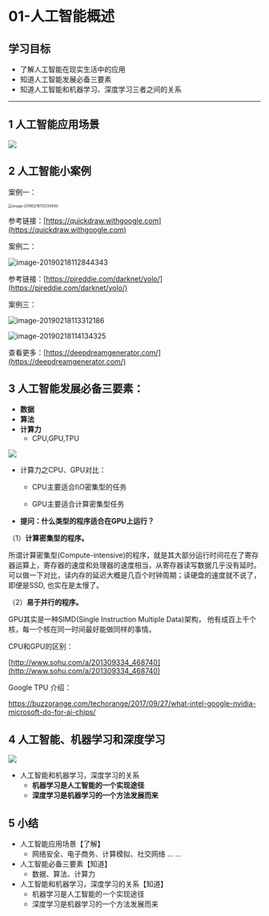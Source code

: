 # 01-人工智能概述

## 学习目标

- 了解人工智能在现实生活中的应用
- 知道人工智能发展必备三要素
- 知道人工智能和机器学习、深度学习三者之间的关系

------



## 1 人工智能应用场景

![](https://tva1.sinaimg.cn/large/e6c9d24ely1h2ic2vitndg21mn0u015y.gif)

## 2 人工智能小案例

案例一：

<img src="https://tva1.sinaimg.cn/large/006tNbRwgy1ga25pctb9wj30zk0fs0x8.jpg" alt="image-20190218112034800" style="zoom: 50%;" />

参考链接：[https://quickdraw.withgoogle.com](https://quickdraw.withgoogle.com)

案例二：

![image-20190218112844343](https://tva1.sinaimg.cn/large/e6c9d24ely1h2ic33mddvj213s0dyjv3.jpg)

参考链接：[https://pjreddie.com/darknet/yolo/](https://pjreddie.com/darknet/yolo/)

案例三：

![image-20190218113312186](https://tva1.sinaimg.cn/large/e6c9d24ely1h2ic32ypjxj21480fgq7n.jpg)

![image-20190218114134325](https://tva1.sinaimg.cn/large/e6c9d24ely1h2ic34d530j212u0i4aej.jpg)

查看更多：[https://deepdreamgenerator.com/](https://deepdreamgenerator.com/)



## 3 人工智能发展必备三要素：

- **数据**
- **算法**
- **计算力**
    - CPU,GPU,TPU

![](https://tva1.sinaimg.cn/large/e6c9d24ely1h2ic35b8j7j20y80ei758.jpg)



- 计算力之CPU、GPU对比：

    - CPU主要适合I\O密集型的任务

    - GPU主要适合计算密集型任务

    

- **提问：什么类型的程序适合在GPU上运行？**

（1）**计算密集型的程序。**

所谓计算密集型(Compute-intensive)的程序，就是其大部分运行时间花在了寄存器运算上，寄存器的速度和处理器的速度相当，从寄存器读写数据几乎没有延时。可以做一下对比，读内存的延迟大概是几百个时钟周期；读硬盘的速度就不说了，即便是SSD, 也实在是太慢了。　　

（2）**易于并行的程序。**

GPU其实是一种SIMD(Single Instruction Multiple Data)架构， 他有成百上千个核，每一个核在同一时间最好能做同样的事情。



CPU和GPU的区别：

[http://www.sohu.com/a/201309334_468740](http://www.sohu.com/a/201309334_468740)

Google TPU 介绍：

[<https://buzzorange.com/techorange/2017/09/27/what-intel-google-nvidia-microsoft-do-for-ai-chips/>](https://cloud.google.com/tpu/?hl=zh-cn
)


## 4 人工智能、机器学习和深度学习

![](https://tva1.sinaimg.cn/large/e6c9d24ely1h2ic2maiehj217c0nwdjg.jpg)

- 人工智能和机器学习，深度学习的关系
    - **机器学习是人工智能的一个实现途径**
    - **深度学习是机器学习的一个方法发展而来**

## 5 小结

- 人工智能应用场景【了解】
    - 网络安全、电子商务、计算模拟、社交网络 … ...
- 人工智能必备三要素【知道】
    - 数据、算法、计算力
- 人工智能和机器学习，深度学习的关系【知道】
    - 机器学习是人工智能的一个实现途径
    - 深度学习是机器学习的一个方法发展而来
